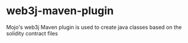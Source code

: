 # web3j-maven-plugin
Mojo's web3j Maven plugin is used to create java classes based on the solidity contract files
